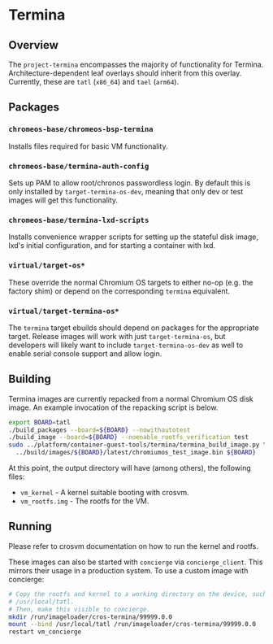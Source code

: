 # Termina

## Overview
The `project-termina` encompasses the majority of functionality for Termina.
Architecture-dependent leaf overlays should inherit from this overlay.
Currently, these are `tatl` (`x86_64`) and `tael` (`arm64`).

## Packages

### `chromeos-base/chromeos-bsp-termina`
Installs files required for basic VM functionality.

### `chromeos-base/termina-auth-config`
Sets up PAM to allow root/chronos passwordless login. By default this is only
installed by `target-termina-os-dev`, meaning that only dev or test images will
get this functionality.

### `chromeos-base/termina-lxd-scripts`
Installs convenience wrapper scripts for setting up the stateful disk image,
lxd's initial configuration, and for starting a container with lxd.

### `virtual/target-os*`
These override the normal Chromium OS targets to either no-op (e.g. the factory
shim) or depend on the corresponding `termina` equivalent.

### `virtual/target-termina-os*`
The `termina` target ebuilds should depend on packages for the appropriate
target. Release images will work with just `target-termina-os`, but
developers will likely want to include `target-termina-os-dev` as well to
enable serial console support and allow login.

## Building
Termina images are currently repacked from a normal Chromium OS disk image. An
example invocation of the repacking script is below.

```sh
export BOARD=tatl
./build_packages --board=${BOARD} --nowithautotest
./build_image --board=${BOARD} --noenable_rootfs_verification test
sudo ../platform/container-guest-tools/termina/termina_build_image.py \
  ../build/images/${BOARD}/latest/chromiumos_test_image.bin ${BOARD}
```

At this point, the output directory will have (among others), the
following files:
* `vm_kernel` - A kernel suitable booting with crosvm.
* `vm_rootfs.img` - The rootfs for the VM.

## Running
Please refer to crosvm documentation on how to run the kernel and rootfs.

These images can also be started with `concierge` via `concierge_client`. This
mirrors their usage in a production system. To use a custom image with
concierge:

```sh
# Copy the rootfs and kernel to a working directory on the device, such as
# /usr/local/tatl.
# Then, make this visible to concierge.
mkdir /run/imageloader/cros-termina/99999.0.0
mount --bind /usr/local/tatl /run/imageloader/cros-termina/99999.0.0
restart vm_concierge
```
